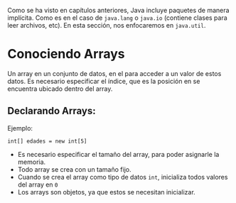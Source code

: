 
Como se ha visto en capítulos anteriores, Java incluye paquetes de manera implícita. Como es en el caso de ```java.lang``` o ```java.io``` (contiene clases para leer archivos, etc). En esta sección, nos enfocaremos en ```java.util```.

# Conociendo Arrays

Un array en un conjunto de datos, en el para acceder a un valor de estos datos. Es necesario especificar el índice, que es la posición en se encuentra ubicado dentro del array.

## Declarando Arrays:

Ejemplo:

```int[] edades = new int[5]```

* Es necesario especificar el tamaño del array, para poder asignarle la memoria.
* Todo array se crea con un tamaño fijo.
* Cuando se crea el array como tipo de datos ```int```, inicializa todos valores del array en ```0```
* Los arrays son objetos, ya que estos se necesitan inicializar.
  
